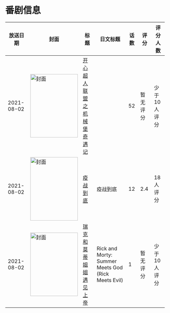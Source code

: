 # 番剧信息

|放送日期|封面|标题|日文标题|话数|评分|评分人数|
|---|---|---|---|---|---|---|
|2021-08-02|<img src="//lain.bgm.tv/pic/cover/c/e5/b2/333379_Bttzb.jpg" alt="封面" style="width:150px;height:200px;object-fit:cover;">|[开心超人联盟之机械堡奇遇记](https://bangumi.tv/subject/333379)||52|暂无评分|少于10人评分|
|2021-08-02|<img src="//lain.bgm.tv/pic/cover/c/ba/5c/404159_21lLQ.jpg" alt="封面" style="width:150px;height:200px;object-fit:cover;">|[疫战到底](https://bangumi.tv/subject/404159)|疫战到底|12|2.4|18人评分|
|2021-08-02|<img src="//lain.bgm.tv/pic/cover/c/0b/d8/508735_EerXE.jpg" alt="封面" style="width:150px;height:200px;object-fit:cover;">|[瑞克和莫蒂 姐姐遇见上帝](https://bangumi.tv/subject/508735)|Rick and Morty: Summer Meets God (Rick Meets Evil)|1|暂无评分|少于10人评分|
